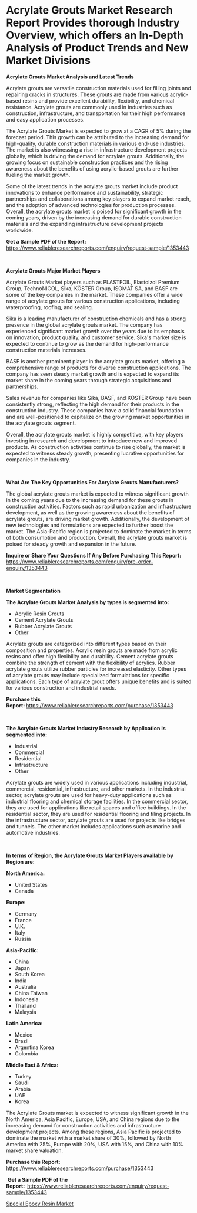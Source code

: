 <p><h1>Acrylate Grouts Market Research Report Provides thorough Industry Overview, which offers an In-Depth Analysis of Product Trends and New Market Divisions</h1></p><p><strong>Acrylate Grouts Market Analysis and Latest Trends</strong></p>
<p><p>Acrylate grouts are versatile construction materials used for filling joints and repairing cracks in structures. These grouts are made from various acrylic-based resins and provide excellent durability, flexibility, and chemical resistance. Acrylate grouts are commonly used in industries such as construction, infrastructure, and transportation for their high performance and easy application processes.</p><p>The Acrylate Grouts Market is expected to grow at a CAGR of 5% during the forecast period. This growth can be attributed to the increasing demand for high-quality, durable construction materials in various end-use industries. The market is also witnessing a rise in infrastructure development projects globally, which is driving the demand for acrylate grouts. Additionally, the growing focus on sustainable construction practices and the rising awareness about the benefits of using acrylic-based grouts are further fueling the market growth.</p><p>Some of the latest trends in the acrylate grouts market include product innovations to enhance performance and sustainability, strategic partnerships and collaborations among key players to expand market reach, and the adoption of advanced technologies for production processes. Overall, the acrylate grouts market is poised for significant growth in the coming years, driven by the increasing demand for durable construction materials and the expanding infrastructure development projects worldwide.</p></p>
<p><strong>Get a Sample PDF of the Report:&nbsp;</strong> <a href="https://www.reliableresearchreports.com/enquiry/request-sample/1353443">https://www.reliableresearchreports.com/enquiry/request-sample/1353443</a></p>
<p>&nbsp;</p>
<p><strong>Acrylate Grouts Major Market Players</strong></p>
<p><p>Acrylate Grouts Market players such as PLASTFOIL, Elastoizol Premium Group, TechnoNICOL, Sika, KÖSTER Group, ISOMAT SA, and BASF are some of the key companies in the market. These companies offer a wide range of acrylate grouts for various construction applications, including waterproofing, roofing, and sealing. </p><p>Sika is a leading manufacturer of construction chemicals and has a strong presence in the global acrylate grouts market. The company has experienced significant market growth over the years due to its emphasis on innovation, product quality, and customer service. Sika's market size is expected to continue to grow as the demand for high-performance construction materials increases.</p><p>BASF is another prominent player in the acrylate grouts market, offering a comprehensive range of products for diverse construction applications. The company has seen steady market growth and is expected to expand its market share in the coming years through strategic acquisitions and partnerships.</p><p>Sales revenue for companies like Sika, BASF, and KÖSTER Group have been consistently strong, reflecting the high demand for their products in the construction industry. These companies have a solid financial foundation and are well-positioned to capitalize on the growing market opportunities in the acrylate grouts segment.</p><p>Overall, the acrylate grouts market is highly competitive, with key players investing in research and development to introduce new and improved products. As construction activities continue to rise globally, the market is expected to witness steady growth, presenting lucrative opportunities for companies in the industry.</p></p>
<p>&nbsp;</p>
<p><strong>What Are The Key Opportunities For Acrylate Grouts Manufacturers?</strong></p>
<p><p>The global acrylate grouts market is expected to witness significant growth in the coming years due to the increasing demand for these grouts in construction activities. Factors such as rapid urbanization and infrastructure development, as well as the growing awareness about the benefits of acrylate grouts, are driving market growth. Additionally, the development of new technologies and formulations are expected to further boost the market. The Asia-Pacific region is projected to dominate the market in terms of both consumption and production. Overall, the acrylate grouts market is poised for steady growth and expansion in the future.</p></p>
<p><strong>Inquire or Share Your Questions If Any Before Purchasing This Report:</strong> <a href="https://www.reliableresearchreports.com/enquiry/pre-order-enquiry/1353443">https://www.reliableresearchreports.com/enquiry/pre-order-enquiry/1353443</a></p>
<p>&nbsp;</p>
<p><strong>Market Segmentation</strong></p>
<p><strong>The Acrylate Grouts Market Analysis by types is segmented into:</strong></p>
<p><ul><li>Acrylic Resin Grouts</li><li>Cement Acrylate Grouts</li><li>Rubber Acrylate Grouts</li><li>Other</li></ul></p>
<p><p>Acrylate grouts are categorized into different types based on their composition and properties. Acrylic resin grouts are made from acrylic resins and offer high flexibility and durability. Cement acrylate grouts combine the strength of cement with the flexibility of acrylics. Rubber acrylate grouts utilize rubber particles for increased elasticity. Other types of acrylate grouts may include specialized formulations for specific applications. Each type of acrylate grout offers unique benefits and is suited for various construction and industrial needs.</p></p>
<p><strong>Purchase this Report:&nbsp;</strong><a href="https://www.reliableresearchreports.com/purchase/1353443">https://www.reliableresearchreports.com/purchase/1353443</a></p>
<p>&nbsp;</p>
<p><strong>The Acrylate Grouts Market Industry Research by Application is segmented into:</strong></p>
<p><ul><li>Industrial</li><li>Commercial</li><li>Residential</li><li>Infrastructure</li><li>Other</li></ul></p>
<p><p>Acrylate grouts are widely used in various applications including industrial, commercial, residential, infrastructure, and other markets. In the industrial sector, acrylate grouts are used for heavy-duty applications such as industrial flooring and chemical storage facilities. In the commercial sector, they are used for applications like retail spaces and office buildings. In the residential sector, they are used for residential flooring and tiling projects. In the infrastructure sector, acrylate grouts are used for projects like bridges and tunnels. The other market includes applications such as marine and automotive industries.</p></p>
<p>&nbsp;</p>
<p><strong>In terms of Region, the Acrylate Grouts Market Players available by Region are:</strong></p>
<p>
    <p> <strong> North America: </strong>
        <ul>
            <li>United States</li>
            <li>Canada</li>
        </ul>
        </p> 
    <p> <strong> Europe: </strong>
        <ul>
            <li>Germany</li>
            <li>France</li>
            <li>U.K.</li>
            <li>Italy</li>
            <li>Russia</li>
        </ul>
        </p> 
    <p> <strong> Asia-Pacific: </strong>
        <ul>
            <li>China</li>
            <li>Japan</li>
            <li>South Korea</li>
            <li>India</li>
            <li>Australia</li>
            <li>China Taiwan</li>
            <li>Indonesia</li>
            <li>Thailand</li>
            <li>Malaysia</li>
        </ul>
        </p> 
    <p> <strong> Latin America: </strong>
        <ul>
            <li>Mexico</li>
            <li>Brazil</li>
            <li>Argentina Korea</li>
            <li>Colombia</li>
        </ul>
        </p> 
    <p> <strong> Middle East & Africa: </strong>
        <ul>
            <li>Turkey</li>
            <li>Saudi</li>
            <li>Arabia</li>
            <li>UAE</li>
            <li>Korea</li>
        </ul>
    </p>
    </p>
<p><p>The Acrylate Grouts market is expected to witness significant growth in the North America, Asia Pacific, Europe, USA, and China regions due to the increasing demand for construction activities and infrastructure development projects. Among these regions, Asia Pacific is projected to dominate the market with a market share of 30%, followed by North America with 25%, Europe with 20%, USA with 15%, and China with 10% market share valuation.</p></p>
<p><strong>Purchase this Report: </strong><a href="https://www.reliableresearchreports.com/purchase/1353443">https://www.reliableresearchreports.com/purchase/1353443</a></p>
<p>&nbsp;<strong>Get a Sample PDF of the Report:&nbsp;&nbsp;</strong><a href="https://www.reliableresearchreports.com/enquiry/request-sample/1353443">https://www.reliableresearchreports.com/enquiry/request-sample/1353443</a></p>
<p><strong></strong></p>
<p><p><a href="https://github.com/RickHolmes3/Market-Research-Report-List-3/blob/main/special-epoxy-resin-market.md">Special Epoxy Resin Market</a></p></p>